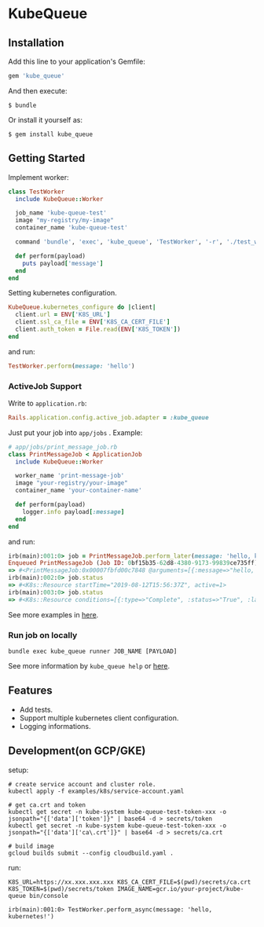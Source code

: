 # KubeQueue

## Installation

Add this line to your application's Gemfile:

```ruby
gem 'kube_queue'
```

And then execute:

    $ bundle

Or install it yourself as:

    $ gem install kube_queue

## Getting Started

Implement worker:

```ruby
class TestWorker
  include KubeQueue::Worker

  job_name 'kube-queue-test'
  image "my-registry/my-image"
  container_name 'kube-queue-test'

  command 'bundle', 'exec', 'kube_queue', 'TestWorker', '-r', './test_worker.rb'

  def perform(payload)
    puts payload['message']
  end
end
```

Setting kubernetes configuration.

```ruby
KubeQueue.kubernetes_configure do |client|
  client.url = ENV['K8S_URL']
  client.ssl_ca_file = ENV['K8S_CA_CERT_FILE']
  client.auth_token = File.read(ENV['K8S_TOKEN'])
end
```

and run:

```ruby
TestWorker.perform(message: 'hello')
```

### ActiveJob Support

Write to `application.rb`:

```ruby
Rails.application.config.active_job.adapter = :kube_queue
```

Just put your job into `app/jobs` . Example:

```ruby
# app/jobs/print_message_job.rb
class PrintMessageJob < ApplicationJob
  include KubeQueue::Worker

  worker_name 'print-message-job'
  image "your-registry/your-image"
  container_name 'your-container-name'

  def perform(payload)
    logger.info payload[:message]
  end
end
```

and run:

```ruby
irb(main):001:0> job = PrintMessageJob.perform_later(message: 'hello, kubernetes!')
Enqueued PrintMessageJob (Job ID: 0bf15b35-62d8-4380-9173-99839ce735ff) to KubeQueue(default) with arguments: {:message=>"hello, kubernetes!"}
=> #<PrintMessageJob:0x00007fbfd00c7848 @arguments=[{:message=>"hello, kubernetes!"}], @job_id="0bf15b35-62d8-4380-9173-99839ce735ff", @queue_name="default", @priority=nil, @executions=0>
irb(main):002:0> job.status
=> #<K8s::Resource startTime="2019-08-12T15:56:37Z", active=1>
irb(main):003:0> job.status
=> #<K8s::Resource conditions=[{:type=>"Complete", :status=>"True", :lastProbeTime=>"2019-08-12T15:57:03Z", :lastTransitionTime=>"2019-08-12T15:57:03Z"}], startTime="2019-08-12T15:56:37Z", completionTime="2019-08-12T15:57:03Z", succeeded=1>
```

See more examples in [here](examples/myapp/app/jobs).

### Run job on locally

```
bundle exec kube_queue runner JOB_NAME [PAYLOAD]
```

See more information by `kube_queue help` or [here](exe/kube_queue).

## Features

- Add tests.
- Support multiple kubernetes client configuration.
- Logging informations.

## Development(on GCP/GKE)

setup:

```
# create service account and cluster role.
kubectl apply -f examples/k8s/service-account.yaml

# get ca.crt and token
kubectl get secret -n kube-system kube-queue-test-token-xxx -o jsonpath="{['data']['token']}" | base64 -d > secrets/token
kubectl get secret -n kube-system kube-queue-test-token-xxx -o jsonpath="{['data']['ca\.crt']}" | base64 -d > secrets/ca.crt

# build image
gcloud builds submit --config cloudbuild.yaml .
```

run:

```
K8S_URL=https://xx.xxx.xxx.xxx K8S_CA_CERT_FILE=$(pwd)/secrets/ca.crt K8S_TOKEN=$(pwd)/secrets/token IMAGE_NAME=gcr.io/your-project/kube-queue bin/console

irb(main):001:0> TestWorker.perform_async(message: 'hello, kubernetes!')
```
